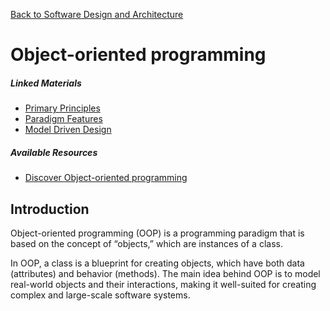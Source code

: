 [Back to Software Design and Architecture](topics/software-design-and-architecture/software-design-and-architecture.md)

# Object-oriented programming

##### Linked Materials

- [Primary Principles](primary-princples.md)
- [Paradigm Features](paradigm-features.md)
- [Model Driven Design](model-driven-design.md)

##### Available Resources

- [Discover Object-oriented programming](https://opendsa.cs.vt.edu/ODSA/Books/Everything/html/IntroOO.html)

## Introduction

Object-oriented programming (OOP) is a programming paradigm that is based on the concept of “objects,” which are instances of a class.

In OOP, a class is a blueprint for creating objects, which have both data (attributes) and behavior (methods). The main idea behind OOP is to model real-world objects and their interactions, making it well-suited for creating complex and large-scale software systems.
